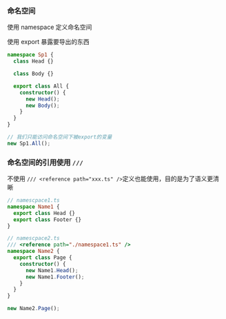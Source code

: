 ### 命名空间

使用 namespace 定义命名空间

使用 export 暴露要导出的东西

```ts
namespace Sp1 {
  class Head {}

  class Body {}

  export class All {
    constructor() {
      new Head();
      new Body();
    }
  }
}

// 我们只能访问命名空间下被export的变量
new Sp1.All();
```

### 命名空间的引用使用 `///`

不使用 `/// <reference path="xxx.ts" />`定义也能使用，目的是为了语义更清晰

```ts
// namescpace1.ts
namespace Name1 {
  export class Head {}
  export class Footer {}
}

// namescpace2.ts
/// <reference path="./namespace1.ts" />
namespace Name2 {
  export class Page {
    constructor() {
      new Name1.Head();
      new Name1.Footer();
    }
  }
}

new Name2.Page();
```
